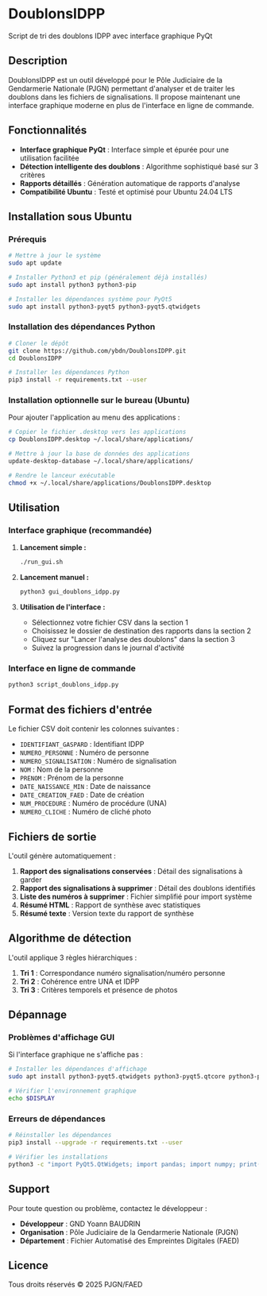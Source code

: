 # DoublonsIDPP

Script de tri des doublons IDPP avec interface graphique PyQt

## Description

DoublonsIDPP est un outil développé pour le Pôle Judiciaire de la Gendarmerie Nationale (PJGN) permettant d'analyser et de traiter les doublons dans les fichiers de signalisations. Il propose maintenant une interface graphique moderne en plus de l'interface en ligne de commande.

## Fonctionnalités

- **Interface graphique PyQt** : Interface simple et épurée pour une utilisation facilitée
- **Détection intelligente des doublons** : Algorithme sophistiqué basé sur 3 critères
- **Rapports détaillés** : Génération automatique de rapports d'analyse
- **Compatibilité Ubuntu** : Testé et optimisé pour Ubuntu 24.04 LTS

## Installation sous Ubuntu

### Prérequis

```bash
# Mettre à jour le système
sudo apt update

# Installer Python3 et pip (généralement déjà installés)
sudo apt install python3 python3-pip

# Installer les dépendances système pour PyQt5
sudo apt install python3-pyqt5 python3-pyqt5.qtwidgets
```

### Installation des dépendances Python

```bash
# Cloner le dépôt
git clone https://github.com/ybdn/DoublonsIDPP.git
cd DoublonsIDPP

# Installer les dépendances Python
pip3 install -r requirements.txt --user
```

### Installation optionnelle sur le bureau (Ubuntu)

Pour ajouter l'application au menu des applications :

```bash
# Copier le fichier .desktop vers les applications
cp DoublonsIDPP.desktop ~/.local/share/applications/

# Mettre à jour la base de données des applications
update-desktop-database ~/.local/share/applications/

# Rendre le lanceur exécutable
chmod +x ~/.local/share/applications/DoublonsIDPP.desktop
```

## Utilisation

### Interface graphique (recommandée)

1. **Lancement simple :**
   ```bash
   ./run_gui.sh
   ```

2. **Lancement manuel :**
   ```bash
   python3 gui_doublons_idpp.py
   ```

3. **Utilisation de l'interface :**
   - Sélectionnez votre fichier CSV dans la section 1
   - Choisissez le dossier de destination des rapports dans la section 2
   - Cliquez sur "Lancer l'analyse des doublons" dans la section 3
   - Suivez la progression dans le journal d'activité

### Interface en ligne de commande

```bash
python3 script_doublons_idpp.py
```

## Format des fichiers d'entrée

Le fichier CSV doit contenir les colonnes suivantes :
- `IDENTIFIANT_GASPARD` : Identifiant IDPP
- `NUMERO_PERSONNE` : Numéro de personne
- `NUMERO_SIGNALISATION` : Numéro de signalisation
- `NOM` : Nom de la personne
- `PRENOM` : Prénom de la personne
- `DATE_NAISSANCE_MIN` : Date de naissance
- `DATE_CREATION_FAED` : Date de création
- `NUM_PROCEDURE` : Numéro de procédure (UNA)
- `NUMERO_CLICHE` : Numéro de cliché photo

## Fichiers de sortie

L'outil génère automatiquement :

1. **Rapport des signalisations conservées** : Détail des signalisations à garder
2. **Rapport des signalisations à supprimer** : Détail des doublons identifiés
3. **Liste des numéros à supprimer** : Fichier simplifié pour import système
4. **Résumé HTML** : Rapport de synthèse avec statistiques
5. **Résumé texte** : Version texte du rapport de synthèse

## Algorithme de détection

L'outil applique 3 règles hiérarchiques :

1. **Tri 1** : Correspondance numéro signalisation/numéro personne
2. **Tri 2** : Cohérence entre UNA et IDPP
3. **Tri 3** : Critères temporels et présence de photos

## Dépannage

### Problèmes d'affichage GUI

Si l'interface graphique ne s'affiche pas :

```bash
# Installer les dépendances d'affichage
sudo apt install python3-pyqt5.qtwidgets python3-pyqt5.qtcore python3-pyqt5.qtgui

# Vérifier l'environnement graphique
echo $DISPLAY
```

### Erreurs de dépendances

```bash
# Réinstaller les dépendances
pip3 install --upgrade -r requirements.txt --user

# Vérifier les installations
python3 -c "import PyQt5.QtWidgets; import pandas; import numpy; print('Toutes les dépendances sont OK')"
```

## Support

Pour toute question ou problème, contactez le développeur :
- **Développeur** : GND Yoann BAUDRIN
- **Organisation** : Pôle Judiciaire de la Gendarmerie Nationale (PJGN)
- **Département** : Fichier Automatisé des Empreintes Digitales (FAED)

## Licence

Tous droits réservés © 2025 PJGN/FAED
